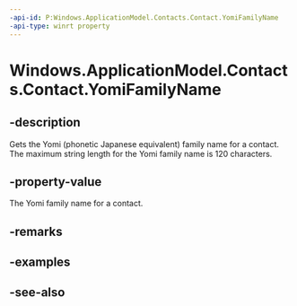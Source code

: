 ```yaml
---
-api-id: P:Windows.ApplicationModel.Contacts.Contact.YomiFamilyName
-api-type: winrt property
---
```


<!-- Property syntax
public string YomiFamilyName { get;  set; }
-->

# Windows.ApplicationModel.Contacts.Contact.YomiFamilyName

## -description
Gets the Yomi (phonetic Japanese equivalent) family name for a contact. The maximum string length for the Yomi family name is 120 characters.

## -property-value
The Yomi family name for a contact.

## -remarks

## -examples

## -see-also
